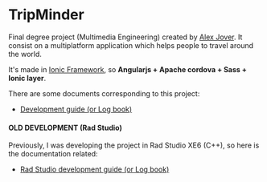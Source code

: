 TripMinder
==========

Final degree project (Multimedia Engineering) created by [Alex Jover](https://plus.google.com/u/0/106756912070996900741/posts). It consist on a multiplatform application which helps people to travel around the world.

It's made in [Ionic Framework](http://ionicframework.com/), so **Angularjs + Apache cordova + Sass + Ionic layer**.

There are some documents corresponding to this project:

- [Development guide (or Log book)](Ionic_documentation.md "Development guide")




#### OLD DEVELOPMENT (Rad Studio)

Previously, I was developing the project in Rad Studio XE6 (C++), so here is the documentation related:

- [Rad Studio development guide (or Log book)](RadStudio_documentation.md "Development guide")